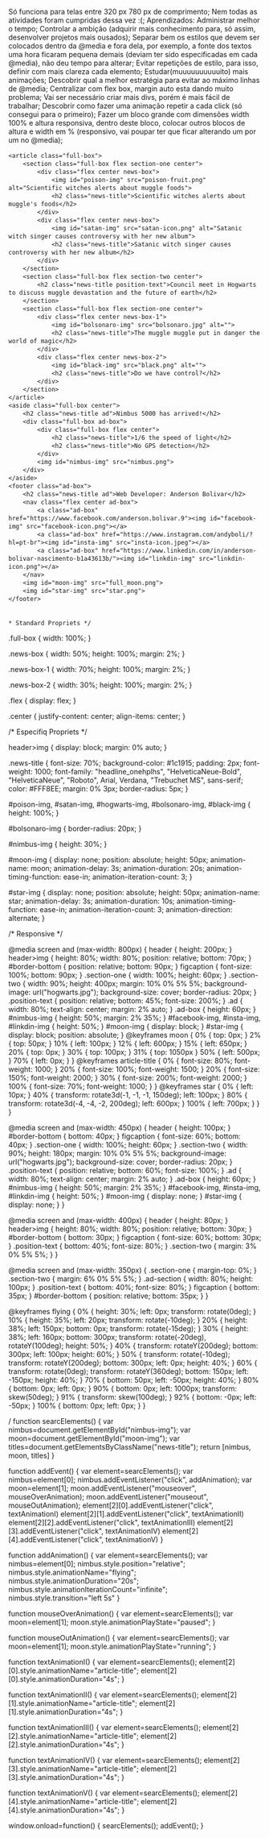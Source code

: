 Só funciona para telas entre 320 px 780 px de comprimento;
Nem todas as atividades foram cumpridas dessa vez :(;
Aprendizados: 
Administrar melhor o tempo;
Controlar a ambição (adquirir mais conhecimento para, só assim, desenvolver projetos mais ousados);
Separar bem os estilos que devem ser colocados dentro da @media e fora dela, por exemplo, a fonte dos textos uma hora ficaram pequena demais (deviam ter sido especificadas em cada @media), não deu tempo para alterar;
Evitar repetições de estilo, para isso, definir com mais clareza cada elemento;
Estudar(muuuuuuuuuuito) mais animações;
Descobrir qual a melhor estratégia para evitar ao máximo linhas de @media;
Centralizar com flex box, margin auto esta dando muito problema; Vai ser necessário criar mais divs, porém é mais fácil de trabalhar;
Descobrir como fazer uma animação repetir a cada click (só consegui para o primeiro);
Fazer um bloco grande com dimensões width 100% e altura responsiva, dentro deste bloco, colocar outros blocos de altura e width em % (responsivo, vai poupar ter que ficar alterando um por um no @media);






    <article class="full-box">
        <section class="full-box flex section-one center">
            <div class="flex center news-box">
                <img id="poison-img" src="poison-fruit.png" alt="Scientific witches alerts about muggle foods">
                <h2 class="news-title">Scientific witches alerts about muggle's foods</h2>
            </div>
            <div class="flex center news-box">
                <img id="satan-img" src="satan-icon.png" alt="Satanic witch singer causes controversy with her new album">
                <h2 class="news-title">Satanic witch singer causes controversy with her new album</h2>
            </div>
        </section>
        <section class="full-box flex section-two center">
            <h2 class="news-title position-text">Council meet in Hogwarts to discuss muggle devastation and the future of earth</h2>
        </section>
        <section class="full-box flex section-one center">
            <div class="flex center news-box-1">
                <img id="bolsonaro-img" src="bolsonaro.jpg" alt="">
                <h2 class="news-title">The muggle muggle put in danger the world of magic</h2>
            </div>
            <div class="flex center news-box-2">
                <img id="black-img" src="black.png" alt="">
                <h2 class="news-title">Do we have control?</h2>
            </div>
        </section>
    </article>
    <aside class="full-box center">
        <h2 class="news-title ad">Nimbus 5000 has arrived!</h2>
        <div class="full-box ad-box">
            <div class="full-box flex center">
                <h2 class="news-title">1/6 the speed of light</h2>
                <h2 class="news-title">No GPS detection</h2>
            </div>
            <img id="nimbus-img" src="nimbus.png">
        </div>
    </aside>
    <footer class="ad-box">
        <h2 class="news-title ad">Web Developer: Anderson Bolivar</h2>
        <nav class="flex center ad-box">
            <a class="ad-box" href="https://www.facebook.com/anderson.bolivar.9"><img id="facebook-img" src="facebook-icon.png"></a>
            <a class="ad-box" href="https://www.instagram.com/andyboli/?hl=pt-br"><img id="insta-img" src="insta-icon.jpeg"></a>
            <a class="ad-box" href="https://www.linkedin.com/in/anderson-bolivar-nascimento-b1a43613b/"><img id="linkdin-img" src="linkdin-icon.png"></a>
        </nav>
        <img id="moon-img" src="full_moon.png">
        <img id="star-img" src="star.png">
    </footer>


    * Standard Propriets */

.full-box {
    width: 100%;
}

.news-box {
    width: 50%;
    height: 100%;
    margin: 2%;
}

.news-box-1 {
    width: 70%;
    height: 100%;
    margin: 2%;
}

.news-box-2 {
    width: 30%;
    height: 100%;
    margin: 2%;
}

.flex {
    display: flex;
}

.center {
    justify-content: center;
    align-items: center;
}


/* Especifiq Propriets */


header>img {
    display: block;
    margin: 0% auto;
}



.news-title {
    font-size: 70%;
    background-color: #1c1915;
    padding: 2px;
    font-weight: 1000;
    font-family: "headline_onehplhs", "HelveticaNeue-Bold", "HelveticaNeue", "Roboto", Arial, Verdana, "Trebuchet MS", sans-serif;
    color: #FFF8EE;
    margin: 0% 3px;
    border-radius: 5px;
}

#poison-img,
#satan-img,
#hogwarts-img,
#bolsonaro-img,
#black-img {
    height: 100%;
}

#bolsonaro-img {
    border-radius: 20px;
}

#nimbus-img {
    height: 30%;
}

#moon-img {
    display: none;
    position: absolute;
    height: 50px;
    animation-name: moon;
    animation-delay: 3s;
    animation-duration: 20s;
    animation-timing-function: ease-in;
    animation-iteration-count: 3;
}

#star-img {
    display: none;
    position: absolute;
    height: 50px;
    animation-name: star;
    animation-delay: 3s;
    animation-duration: 10s;
    animation-timing-function: ease-in;
    animation-iteration-count: 3;
    animation-direction: alternate;
}


/* Responsive */

@media screen and (max-width: 800px) {
    header {
        height: 200px;
    }
    header>img {
        height: 80%;
        width: 80%;
        position: relative;
        bottom: 70px;
    }
    #border-bottom {
        position: relative;
        bottom: 90px;
    }
    figcaption {
        font-size: 100%;
        bottom: 90px;
    }
    .section-one {
        width: 100%;
        height: 60px;
    }
    .section-two {
        width: 90%;
        height: 400px;
        margin: 10% 0% 5% 5%;
        background-image: url("hogwarts.jpg");
        background-size: cover;
        border-radius: 20px;
    }
    .position-text {
        position: relative;
        bottom: 45%;
        font-size: 200%;
    }
    .ad {
        width: 80%;
        text-align: center;
        margin: 2% auto;
    }
    .ad-box {
        height: 60px;
    }
    #nimbus-img {
        height: 50%;
        margin: 2% 35%;
    }
    #facebook-img,
    #insta-img,
    #linkdin-img {
        height: 50%;
    }
    #moon-img {
        display: block;
    }
    #star-img {
        display: block;
        position: absolute;
    }
    @keyframes moon {
        0% {
            top: 0px;
        }
        2% {
            top: 50px;
        }
        10% {
            left: 100px;
        }
        12% {
            left: 600px;
        }
        15% {
            left: 650px;
        }
        20% {
            top: 0px;
        }
        30% {
            top: 100px;
        }
        31% {
            top: 1050px
        }
        50% {
            left: 500px;
        }
        70% {
            left: 0px;
        }
    }
    @keyframes article-title {
        0% {
            font-size: 80%;
            font-weight: 1000;
        }
        20% {
            font-size: 100%;
            font-weight: 1500;
        }
        20% {
            font-size: 150%;
            font-weight: 2000;
        }
        30% {
            font-size: 200%;
            font-weight: 2000;
        }
        100% {
            font-size: 70%;
            font-weight: 1000;
        }
    }
    @keyframes star {
        0% {
            left: 10px;
        }
        40% {
            transform: rotate3d(-1, -1, -1, 150deg);
            left: 100px;
        }
        80% {
            transform: rotate3d(-4, -4, -2, 200deg);
            left: 600px;
        }
        100% {
            left: 700px;
        }
    }
}

@media screen and (max-width: 450px) {
    header {
        height: 100px;
    }
    #border-bottom {
        bottom: 40px;
    }
    figcaption {
        font-size: 60%;
        bottom: 40px;
    }
    .section-one {
        width: 100%;
        height: 60px;
    }
    .section-two {
        width: 90%;
        height: 180px;
        margin: 10% 0% 5% 5%;
        background-image: url("hogwarts.jpg");
        background-size: cover;
        border-radius: 20px;
    }
    .position-text {
        position: relative;
        bottom: 60%;
        font-size: 100%;
    }
    .ad {
        width: 80%;
        text-align: center;
        margin: 2% auto;
    }
    .ad-box {
        height: 60px;
    }
    #nimbus-img {
        height: 50%;
        margin: 2% 35%;
    }
    #facebook-img,
    #insta-img,
    #linkdin-img {
        height: 50%;
    }
    #moon-img {
        display: none;
    }
    #star-img {
        display: none;
    }
}

@media screen and (max-width: 400px) {
    header {
        height: 80px;
    }
    header>img {
        height: 80%;
        width: 80%;
        position: relative;
        bottom: 30px;
    }
    #border-bottom {
        bottom: 30px;
    }
    figcaption {
        font-size: 60%;
        bottom: 30px;
    }
    .position-text {
        bottom: 40%;
        font-size: 80%;
    }
    .section-two {
        margin: 3% 0% 5% 5%;
    }
}

@media screen and (max-width: 350px) {
    .section-one {
        margin-top: 0%;
    }
    .section-two {
        margin: 6% 0% 5% 5%;
    }
    .ad-section {
        width: 80%;
        height: 100px;
    }
    .position-text {
        bottom: 40%;
        font-size: 80%;
    }
    figcaption {
        bottom: 35px;
    }
    #border-bottom {
        position: relative;
        bottom: 35px;
    }
}

@keyframes flying {
    0% {
        height: 30%;
        left: 0px;
        transform: rotate(0deg);
    }
    10% {
        height: 35%;
        left: 20px;
        transform: rotate(-10deg);
    }
    20% {
        height: 38%;
        left: 150px;
        bottom: 0px;
        transform: rotate(-15deg);
    }
    30% {
        height: 38%;
        left: 160px;
        bottom: 300px;
        transform: rotate(-20deg), rotateY(100deg);
        height: 50%;
    }
    40% {
        transform: rotateY(200deg);
        bottom: 300px;
        left: 100px;
        height: 60%;
    }
    50% {
        transform: rotate(-10deg);
        transform: rotateY(200deg);
        bottom: 300px;
        left: 0px;
        height: 40%;
    }
    60% {
        transform: rotate(0deg);
        transform: rotateY(360deg);
        bottom: 150px;
        left: -150px;
        height: 40%;
    }
    70% {
        bottom: 50px;
        left: -50px;
        height: 40%;
    }
    80% {
        bottom: 0px;
        left: 0px;
    }
    90% {
        bottom: 0px;
        left: 1000px;
        transform: skew(50deg);
    }
    91% {
        transform: skew(100deg);
    }
    92% {
        bottom: -0px;
        left: -50px;
    }
    100% {
        bottom: 0px;
        left: 0px;
    }
}


/ function searcElements() {
    var nimbus=document.getElementById("nimbus-img");
    var moon=document.getElementById("moon-img");
    var titles=document.getElementsByClassName("news-title");
    return [nimbus,
    moon,
    titles]
}

function addEvent() {
    var element=searcElements();
    var nimbus=element[0];
    nimbus.addEventListener("click", addAnimation);
    var moon=element[1];
    moon.addEventListener("mouseover", mouseOverAnimation);
    moon.addEventListener("mouseout", mouseOutAnimation);
    element[2][0].addEventListener("click", textAnimationI) element[2][1].addEventListener("click", textAnimationII) element[2][2].addEventListener("click", textAnimationIII) element[2][3].addEventListener("click", textAnimationIV) element[2][4].addEventListener("click", textAnimationV)
}

function addAnimation() {
    var element=searcElements();
    var nimbus=element[0];
    nimbus.style.position="relative";
    nimbus.style.animationName="flying";
    nimbus.style.animationDuration="20s";
    nimbus.style.animationIterationCount="infinite";
    nimbus.style.transition="left 5s"
}

function mouseOverAnimation() {
    var element=searcElements();
    var moon=element[1];
    moon.style.animationPlayState="paused";
}

function mouseOutAnimation() {
    var element=searcElements();
    var moon=element[1];
    moon.style.animationPlayState="running";
}

function textAnimationI() {
    var element=searcElements();
    element[2][0].style.animationName="article-title";
    element[2][0].style.animationDuration="4s";
}

function textAnimationII() {
    var element=searcElements();
    element[2][1].style.animationName="article-title";
    element[2][1].style.animationDuration="4s";
}

function textAnimationIII() {
    var element=searcElements();
    element[2][2].style.animationName="article-title";
    element[2][2].style.animationDuration="4s";
}

function textAnimationIV() {
    var element=searcElements();
    element[2][3].style.animationName="article-title";
    element[2][3].style.animationDuration="4s";
}

function textAnimationV() {
    var element=searcElements();
    element[2][4].style.animationName="article-title";
    element[2][4].style.animationDuration="4s";
}

window.onload=function() {
    searcElements();
    addEvent();
}